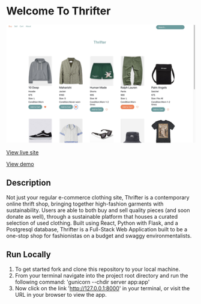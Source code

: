 # Welcome To Thrifter

<img src="./client/public/thrifter-SC1.jpg" alt="app-img" width="550"/>

[View live site](https://thrifter-app.onrender.com/)

[View demo](https://www.loom.com/share/1929a9b14b9e45e2ae4466d23d98a256?sid=1bc5230b-3fe9-4612-ab87-5091b54d9ed6)

## Description

 Not just your regular e-commerce clothing site, Thrifter is a contemporary online thrift shop, bringing together high-fashion garments with sustainability. Users are able to both buy and sell quality pieces (and soon donate as well), through a sustainable platform that houses a curated selection of used clothing. Built using React, Python with Flask, and a Postgresql database, Thrifter is a Full-Stack Web Application built to be a one-stop shop for fashionistas on a budget and swaggy environmentalists.


## Run Locally

1. To get started fork and clone this repository to your local machine. 
2. From your terminal navigate into the project root directory and run the following command: 'gunicorn --chdir server app:app'  
3. Now click on the link 'http://127.0.0.1:8000' in your terminal, or visit the URL in your browser to view the app. 
